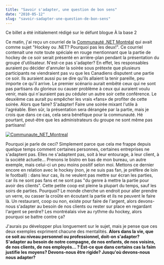 ```yaml
---
title: "Savoir s'adapter, une question de bon sens"
date: "2010-05-12"
slug: "savoir-sadapter-une-question-de-bon-sens"
---
```


Ce billet a été initialement rédigé sur le défunt blogue À la base 2

Ce matin, j'ai reçu un courriel de la [Communauté .NET Montréal](https://www.dotnetmontreal.com/dnn/ "Site Web de la Communauté .NET de Montréal") qui avait comme sujet "Hockey ou .NET? Pourquoi pas les deux!". Ce courriel contenait une note toute spéciale en rouge mentionnant que la partie de hockey de ce soir serait présenté en arrière-plan pendant la présentation du groupe d'utilisateur. N'est-ce pas s'adapter? En effet, les responsables auraient pu décider d'annuler la soirée sous prétexte que plusieurs participants ne viendraient pas vu que les Canadiens disputent une partie ce soir. Ils auraient aussi pu se dire qu'ils allaient la tenir pareille, peu importe ce qu'il arrive. Le premier scénario aurait embêté ceux qui ne sont pas partisans du glorieux ou causer problème à ceux qui auraient voulu venir, mais qui n'auraient pas pu céduler un autre soir cette conférence. Le deuxième cas aurait pu empêcher les vrais «fans» de profiter de cette soirée. Alors que faire? S'adapter! Faire une soirée mixant l'utile à l'agréable. Bien sûr, la présentation sera dérangée par la partie, mais je crois que dans ce cas, cela sera bénéfique pour la communauté. Hé pourtant, peut-être que les administrateurs du groupe ne sont même pas partisans!

[![](images/Communaute_NET_Montreal.png "Communaute_NET_Montreal")](http://fred.dev/content/uploads/2010/05/Communaute_NET_Montreal.png)  

Pourquoi je parle de ceci? Simplement parce que cela me frappe depuis quelque temps comment certaines personnes, certaines entreprises ne s'adaptent pas. Elles ne s'adaptent pas, soit à leur entourage, à leur client, à la société actuelle... Prenons le bistro en bas de mon bureau, un autre exemple, mais celui-ci un peu moins positif selon moi. Mettons ce dernier encore en relation avec le hockey (non, je ne suis pas fan, je préfère de loin le football) : dans leur cas, ils ne veulent pas mettre sur écran les parties, car ils ne sont pas fans et ne sont pas "du genre à mettre la partie pour avoir des clients". Cette petite coop est pleine la plupart du temps, sauf les soirs de parties. Pourquoi? Le monde cherche un endroit pour aller prendre un verre, ou casser la croûte en écoutant la partie et ils ne peuvent le faire là. Un restaurant, coop ou non, existe pour faire de l'argent, alors devons-nous s'adapter au besoin de nos clients ou rester sur place en regardant l'argent se perdre? Les montréalais vive au rythme du hockey, alors pourquoi se battre contre ça?

  

J'aurais pu développer plus longuement sur le sujet, mais je pense que ces deux exemples expriment chacune des mentalités. **Alors dans la vie, que ce soit au niveau personnel ou professionnel, doit-on s'adapter? S'adapter au besoin de notre compagne, de nos enfants, de nos voisins, de nos clients, de nos employés... ? Est-ce que dans certains cas la faim justifie les moyens? Devons-nous être rigide? Jusqu'où devons-nous nous adapter?**
